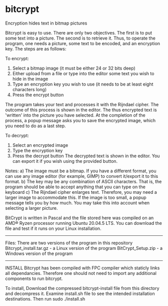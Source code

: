 # bitcrypt
Encryption hides text in bitmap pictures 

Bitcrypt is easy to use. There are only two objectives. The first is to put some text into a picture. The second is to retrieve it. Thus, to operate the program, one needs a picture, some text to be encoded, and an encryption key. The steps are as follows:

To encrypt:
1) Select a bitmap image (it must be either 24 or 32 bits deep)
2) Either upload from a file or type into the editor some text you wish to hide in the image
3) Type an encryption key you wish to use (it needs to be at least eight characters long)
4) Press the encrypt button

The program takes your text and processes it with the Rijndael cipher. The outcome of this process is shown in the editor. The thus encrypted text is 'written' into the picture you have selected. At the completion of the process, a popup message asks you to save the encrypted image, which you need to do as a last step.

To decrypt:
1) Select an encrypted image
2) Type the encryption key
3) Press the decrypt button
The decrypted text is shown in the editor. You can export it if you wish using the provided button.

Notes:
a) The image must be a bitmap. If you have a different format, you can use any image editor (for example, GIMP) to convert it/export it to this format. 
b) The key may be any combination of ASCII characters. That is, the program should be able to accept anything that you can type on the keyboard
c) The Rijndael cipher enlarges text. Therefore, you may need a larger image to accommodate this. If the image is too small, a popup message tells you by how much. You may take this into account when selecting a larger picture.

BitCrypt is written in Pascal and the file stored here was compiled on an AMD® Ryzen processor running Ubuntu 20.04.5 LTS.
You can download the file and test if it runs on your Linux installation.

-----------------------------------
Files:
There are two versions of the program in this repository
Bitcrypt_install.tar.gz - a Linux version of the program
BitCrypt_Setup.zip - a Windows version of the program

-----------------------------------
INSTALL
Bitcrypt has been compiled with FPC compiler which staticly links all dependancies. Therefore one should not need to import any additional components to run bitcrypt. 

To install, 
Download the compressed bitcrypt-install file from this directory and decompress it.
Examine install.sh file to see the intended installation destinations. Then run
sudo ./install.sh

